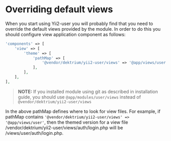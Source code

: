 Overriding default views
========================

When you start using Yii2-user you will probably find that you need to override the default views provided by the module.
In order to do this you should configure view application component as follows:

```php
'components' => [
    'view' => [
        'theme' => [
            'pathMap' => [
                '@vendor/dektrium/yii2-user/views' => '@app/views/user'
            ],
        ],
    ],
],
```

> **NOTE:** If you installed module using git as described in installation guide, you should use `@app/modules/user/views` instead of `@vendor/dektrium/yii2-user/views`

In the above pathMap defines where to look for view files. For example, if pathMap contains `'@vendor/dektrium/yii2-user/views' => '@app/views/user'`,
then the themed version for a view file /vendor/dektrium/yii2-user/views/auth/login.php will be /views/user/auth/login.php.